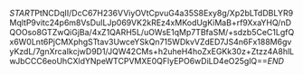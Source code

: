 $START$PtNCDqII/DcC67H236VViyOVtCpvuG4a35S8Exy8g/Xp2bLTdDBLYR9MqltP9vitc24p6m8VsDuILJp069VK2kREz4xMKodUgKiMaB+rf9XxaYHQ/nDQOOso8GTZwQiGjBa/4xZ1QARH5L/uOWsE1qMp7TBfaSM/+sdzb5CeC1LgfQx6W0Lnt6PjCMXphgSTtav3UwceYSkQn715WDkvVZdED7JS4n6Fx188M6gvyKzdL/7gnXrcaIkcjwD9D1/JQW42CMs+h2uheH4hoZxEGKk30z+Ztzz4A8hlLwJbCCC6eoUhCXldYNpeWTCPVMXE0QFlyEPO6wDiLD4eO25glQ==$END$